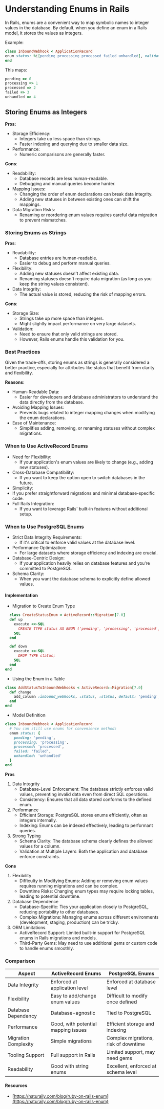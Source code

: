 # Understanding Enums in Rails

In Rails, enums are a convenient way to map symbolic names to integer values in the database. By default, when you define an enum in a Rails model, it stores the values as integers.

Example:

```ruby
class InboundWebhook < ApplicationRecord
enum status: %i[pending processing processed failed unhandled], validate: true
end
```

This maps:

```ruby
pending => 0
processing => 1
processed => 2
failed => 3
unhandled => 4
```

## Storing Enums as Integers

**Pros:**

- Storage Efficiency:
  - Integers take up less space than strings.
  - Faster indexing and querying due to smaller data size.
- Performance:
  - Numeric comparisons are generally faster.

**Cons**:

- Readability:
  - Database records are less human-readable.
  - Debugging and manual queries become harder.
- Mapping Issues:
  - Changing the order of enum declarations can break data integrity.
  - Adding new statuses in between existing ones can shift the mappings.
- Data Migration Risks:
  - Renaming or reordering enum values requires careful data migration to prevent mismatches.

### Storing Enums as Strings

**Pros**:

- Readability:
  - Database entries are human-readable.
  - Easier to debug and perform manual queries.
- Flexibility:
  - Adding new statuses doesn't affect existing data.
  - Renaming statuses doesn't require data migration (as long as you keep the string values consistent).
- Data Integrity:
  - The actual value is stored, reducing the risk of mapping errors.

**Cons**:

- Storage Size:
  - Strings take up more space than integers.
  - Might slightly impact performance on very large datasets.
- Validation:
  - Need to ensure that only valid strings are stored.
  - However, Rails enums handle this validation for you.

### Best Practices

Given the trade-offs, storing enums as strings is generally considered a better practice, especially for attributes like status that benefit from clarity and flexibility.

**Reasons**:

- Human-Readable Data:
  - Easier for developers and database administrators to understand the data directly from the database.
- Avoiding Mapping Issues:
  - Prevents bugs related to integer mapping changes when modifying the enum declarations.
- Ease of Maintenance:
  - Simplifies adding, removing, or renaming statuses without complex migrations.

### When to Use ActiveRecord Enums

- Need for Flexibility:
  - If your application's enum values are likely to change (e.g., adding new statuses).
- Cross-Database Compatibility:
  - If you want to keep the option open to switch databases in the future.
- Simplicity:
- If you prefer straightforward migrations and minimal database-specific code.
- Full Rails Integration:
  - If you want to leverage Rails' built-in features without additional setup.

### When to Use PostgreSQL Enums

- Strict Data Integrity Requirements:
  - If it's critical to enforce valid values at the database level.
- Performance Optimization:
  - For large datasets where storage efficiency and indexing are crucial.
- Database-Centric Design:
  - If your application heavily relies on database features and you're committed to PostgreSQL.
- Schema Clarity:
  - When you want the database schema to explicitly define allowed values.

#### Implementation

- Migration to Create Enum Type

```ruby
  class CreateStatusEnum < ActiveRecord::Migration[7.0]
  def up
    execute <<-SQL
      CREATE TYPE status AS ENUM ('pending', 'processing', 'processed', 'failed', 'unhandled');
    SQL
  end

  def down
    execute <<-SQL
      DROP TYPE status;
    SQL
  end
end
```

- Using the Enum in a Table

```ruby
class AddStatusToInboundWebhooks < ActiveRecord::Migration[7.0]
  def change
    add_column :inbound_webhooks, :status, :status, default: 'pending', null: false
  end
end
```

- Model Definition

```ruby
class InboundWebhook < ApplicationRecord
  # You can still use enums for convenience methods
  enum status: {
    pending: 'pending',
    processing: 'processing',
    processed: 'processed',
    failed: 'failed',
    unhandled: 'unhandled'
  }
end
```

**Pros**

1. Data Integrity
   - Database-Level Enforcement: The database strictly enforces valid values, preventing invalid data even from direct SQL operations.
   - Consistency: Ensures that all data stored conforms to the defined enum.
2. Performance
   - Efficient Storage: PostgreSQL stores enums efficiently, often as integers internally.
   - Indexing: Enums can be indexed effectively, leading to performant queries.
3. Strong Typing
   - Schema Clarity: The database schema clearly defines the allowed values for a column.
   - Validation at Multiple Layers: Both the application and database enforce constraints.

**Cons**

1. Flexibility
   - Difficulty in Modifying Enums: Adding or removing enum values requires running migrations and can be complex.
   - Downtime Risks: Changing enum types may require locking tables, leading to potential downtime.
2. Database Dependence
   - Database-Specific: Ties your application closely to PostgreSQL, reducing portability to other databases.
   - Complex Migrations: Managing enums across different environments (development, staging, production) can be tricky.
3. ORM Limitations
   - ActiveRecord Support: Limited built-in support for PostgreSQL enums in Rails migrations and models.
   - Third-Party Gems: May need to use additional gems or custom code to handle enums smoothly.

### Comparison

| Aspect               | ActiveRecord Enums                  | PostgreSQL Enums                     |
| -------------------- | ----------------------------------- | ------------------------------------ |
| Data Integrity       | Enforced at application level       | Enforced at database level           |
| Flexibility          | Easy to add/change enum values      | Difficult to modify once defined     |
| Database Dependency  | Database-agnostic                   | Tied to PostgreSQL                   |
| Performance          | Good, with potential mapping issues | Efficient storage and indexing       |
| Migration Complexity | Simple migrations                   | Complex migrations, risk of downtime |
| Tooling Support      | Full support in Rails               | Limited support, may need gems       |
| Readability          | Good with string enums              | Excellent, enforced at schema level  |

#### Resources

- [https://naturaily.com/blog/ruby-on-rails-enum](https://naturaily.com/blog/ruby-on-rails-enum)
